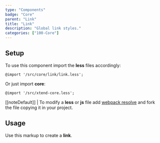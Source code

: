 ```yaml
---
type: "Components"
badge: "Core"
parent: "Link"
title: "Link"
description: "Global link styles."
categories: ["100-Core"]
---
```


## Setup

To use this component import the **less** files accordingly:

```less
@import '/src/core/link/link.less';
```

Or just import **core**:

```less
@import '/src/xtend-core.less';
```

[[noteDefault]]
| To modify a **less** or **js** file add [webpack resolve](/introduction/setup#usage-webpack) and fork the file copying it in your project.

## Usage

Use this markup to create a **link**.

<script type="text/plain" class="language-markup">
  <a href="#">
    <!-- content -->
  </a>

  <button type="button" class="btn btn-link">
    <!-- content -->
  </button>
</script>
